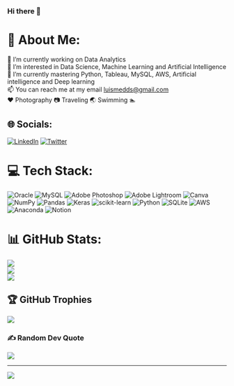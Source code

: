 ### Hi there 👋

# 💫 About Me:
🔭 I’m currently working on Data Analytics<br>👀 I’m interested in Data Science, Machine Learning and Artificial Intelligence<br>🌱 I’m currently mastering Python, Tableau, MySQL, AWS, Artificial intelligence and Deep learning<br>📫 You can reach me at my email luismedds@gmail.com<br>❤️ Photography 📷 Traveling 🌏 Swimming 🏊<br>


## 🌐 Socials:
[![LinkedIn](https://img.shields.io/badge/LinkedIn-%230077B5.svg?logo=linkedin&logoColor=white)](https://linkedin.com/in/luismedalf/) [![Twitter](https://img.shields.io/badge/Twitter-%231DA1F2.svg?logo=Twitter&logoColor=white)](https://twitter.com/luismedn) 

# 💻 Tech Stack:
![Oracle](https://img.shields.io/badge/Oracle-F80000?style=plastic&logo=oracle&logoColor=white) ![MySQL](https://img.shields.io/badge/mysql-%2300f.svg?style=plastic&logo=mysql&logoColor=white) ![Adobe Photoshop](https://img.shields.io/badge/adobephotoshop-%2331A8FF.svg?style=plastic&logo=adobephotoshop&logoColor=white) ![Adobe Lightroom](https://img.shields.io/badge/Adobe%20Lightroom-31A8FF.svg?style=plastic&logo=Adobe%20Lightroom&logoColor=white) ![Canva](https://img.shields.io/badge/Canva-%2300C4CC.svg?style=plastic&logo=Canva&logoColor=white) 
![NumPy](https://img.shields.io/badge/numpy-%23013243.svg?style=plastic&logo=numpy&logoColor=white) ![Pandas](https://img.shields.io/badge/pandas-%23150458.svg?style=plastic&logo=pandas&logoColor=white) ![Keras](https://img.shields.io/badge/Keras-%23D00000.svg?style=plastic&logo=Keras&logoColor=white) ![scikit-learn](https://img.shields.io/badge/scikit--learn-%23F7931E.svg?style=plastic&logo=scikit-learn&logoColor=white) ![Python](https://img.shields.io/badge/python-3670A0?style=plastic&logo=python&logoColor=ffdd54) ![SQLite](https://img.shields.io/badge/sqlite-%2307405e.svg?style=plastic&logo=sqlite&logoColor=white) ![AWS](https://img.shields.io/badge/AWS-%23FF9900.svg?style=plastic&logo=amazon-aws&logoColor=white) 
![Anaconda](https://img.shields.io/badge/Anaconda-%2344A833.svg?style=plastic&logo=anaconda&logoColor=white) ![Notion](https://img.shields.io/badge/Notion-%23000000.svg?style=plastic&logo=notion&logoColor=white)

# 📊 GitHub Stats:
![](https://github-readme-stats.vercel.app/api?username=luismedn&theme=midnight-purple&hide_border=false&include_all_commits=true&count_private=false)<br/>
![](https://github-readme-streak-stats.herokuapp.com/?user=luismedn&theme=midnight-purple&hide_border=false)<br/>
![](https://github-readme-stats.vercel.app/api/top-langs/?username=luismedn&theme=midnight-purple&hide_border=false&include_all_commits=true&count_private=false&layout=compact)

## 🏆 GitHub Trophies
![](https://github-profile-trophy.vercel.app/?username=luismedn&theme=darkhub&no-frame=false&no-bg=true&margin-w=4)

### ✍️ Random Dev Quote
![](https://quotes-github-readme.vercel.app/api?type=vetical&theme=tokyonight)

---
[![](https://visitcount.itsvg.in/api?id=luismedn&icon=1&color=0)](https://visitcount.itsvg.in)

